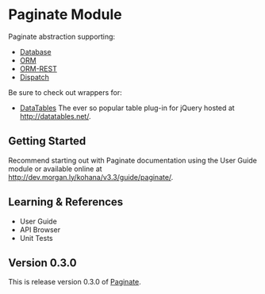 # Paginate Module

Paginate abstraction supporting:

- [Database](https://github.com/kohana/database)
- [ORM](https://github.com/kohana/orm)
- [ORM-REST](https://github.com/morgan/kohana-orm-rest)
- [Dispatch](https://github.com/morgan/kohana-dispatch)

Be sure to check out wrappers for:

- [DataTables](https://github.com/morgan/kohana-datatables) The ever so popular table plug-in for jQuery hosted at http://datatables.net/.

## Getting Started

Recommend starting out with Paginate documentation using the User Guide module or available online at http://dev.morgan.ly/kohana/v3.3/guide/paginate/.

## Learning & References

- User Guide
- API Browser
- Unit Tests

## Version 0.3.0

This is release version 0.3.0 of [Paginate](https://github.com/morgan/kohana-paginate).